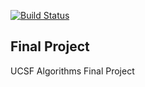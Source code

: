 [![Build Status](https://travis-ci.org/ghartoularos/final_project.svg?branch=master)](https://travis-ci.org/ghartoularos/final_project)

## Final Project
UCSF Algorithms Final Project
